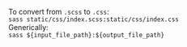 To convert from `.scss` to `.css`:<br>
`sass static/css/index.scss:static/css/index.css`<br>
Generically:<br>
`sass ${input_file_path}:${output_file_path}`<br>
